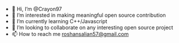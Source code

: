 - 👋 Hi, I’m @Crayon97
- 👀 I’m interested in making meaningful open source contribution
- 🌱 I’m currently learning C++/Javascript
- 💞️ I’m looking to collaborate on any interesting open source project
- 📫 How to reach me roshansalian57@gmail.com

<!---
Crayon97/Crayon97 is a ✨ special ✨ repository because its `README.md` (this file) appears on your GitHub profile.
You can click the Preview link to take a look at your changes.
--->
